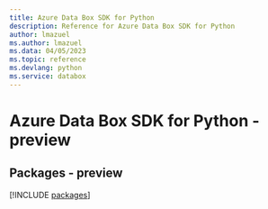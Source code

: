 ```yaml
---
title: Azure Data Box SDK for Python
description: Reference for Azure Data Box SDK for Python
author: lmazuel
ms.author: lmazuel
ms.data: 04/05/2023
ms.topic: reference
ms.devlang: python
ms.service: databox
---
```

# Azure Data Box SDK for Python - preview
## Packages - preview
[!INCLUDE [packages](data-box-index.md)]